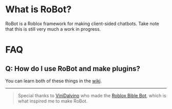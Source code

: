 # What is RoBot?
RoBot is a Roblox framework for making client-sided chatbots. Take note that this is still very much a work in progress.

# FAQ
## Q: How do I use RoBot and make plugins?
You can learn both of these things in the [wiki](https://github.com/Supercolbat/RoBot/wiki).

---
> Special thanks to [ViniDalvino](https://github.com/ViniDalvino) who made the [Roblox Bible Bot](https://github.com/ViniDalvino/roblox-bible-bot/), which is what inspired me to make RoBot.
